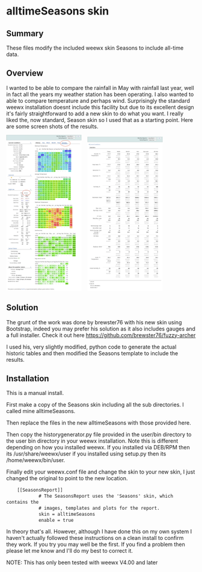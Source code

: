 # alltimeSeasons skin

## Summary
These files modify the included weewx skin Seasons to include all-time data. 

## Overview
I wanted to be able to compare the rainfall in May with rainfall last year, well in fact all the years my weather station has been operating. 
I also wanted to able to compare temperature and perhaps wind. Surprisingly the standard weewx installation doesnt include this facility but 
due to its excellent design it's fairly straightforward to add a new skin to do what you want. I really liked the, now standard, Season skin so I used 
that as a starting point. Here are some screen shots of the results.

<img src="screenshots/Frontpage.png" alt="Frontpage" width="200"/>&nbsp;&nbsp;&nbsp;&nbsp;<img src="screenshots/Statistics.png" alt="Statistics" width="200"/>

## Solution

The grunt of the work was done by brewster76 with his new skin using Bootstrap, indeed you may prefer his solution as it also includes gauges 
and a full installer. Check it out here https://github.com/brewster76/fuzzy-archer

I used his, very slightly modified, python code to generate the actual historic tables and then modified the Seasons template to include the results.

## Installation

This is a manual install.

First make a copy of the Seasons skin including all the sub directories. I called mine alltimeSeasons.

Then replace the files in the new alltimeSeasons with those provided here.

Then copy the historygenerator.py file provided in the user/bin directory to the user bin directory in your weewx installation. Note this is different depending on how you installed weewx. If you installed via DEB/RPM then its /usr/share/weewx/user if you installed using setup.py then its /home/weewx/bin/user.

Finally edit your weewx.conf file and change the skin to your new skin, I just changed the original to point to the new location.

        [[SeasonsReport]]
                # The SeasonsReport uses the 'Seasons' skin, which contains the
                # images, templates and plots for the report.
                skin = alltimeSeasons
                enable = true

In theory that's all. However, although I have done this on my own system I haven't actually followed these instructions on a clean install to confirm they work. If you try you may well be the first. If you find a problem then please let me know and I'll do my best to correct it.

NOTE: This has only been tested with weewx V4.00 and later

